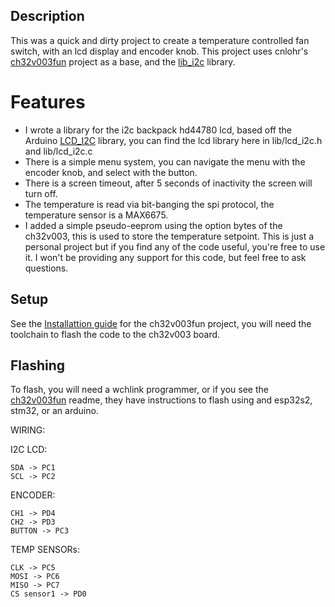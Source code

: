 
## Description
This was a quick and dirty project to create a temperature controlled fan switch, with an lcd display and encoder knob.
This project uses cnlohr's [ch32v003fun](https://github.com/cnlohr/ch32v003fun) project as a base,
and the [lib_i2c](https://github.com/ADBeta/CH32V003_lib_i2c.) library.


# Features
- I wrote a library for the i2c backpack hd44780 lcd, based off the Arduino [LCD_I2C](https://github.com/blackhack/LCD_I2C) library,
you can find the lcd library here in lib/lcd_i2c.h and lib/lcd_i2c.c
- There is a simple menu system, you can navigate the menu with the encoder knob, and select with the button.
- There is a screen timeout, after 5 seconds of inactivity the screen will turn off.
- The temperature is read via bit-banging the spi protocol, the temperature sensor is a MAX6675.
- I added a simple pseudo-eeprom using the option bytes of the ch32v003, this is used to store the temperature setpoint.
This is just a personal project but if you find any of the code useful, you're free to use it.
I won't be providing any support for this code, but feel free to ask questions.

## Setup
See the [Installattion guide](https://github.com/cnlohr/ch32v003fun/wiki/Installation) for the ch32v003fun project, you will need the toolchain to flash the code to the ch32v003 board.


## Flashing
To flash, you will need a wchlink programmer, or if you see the [ch32v003fun](https://github.com/cnlohr/ch32v003fun/tree/master?tab=readme-ov-file) readme, they have instructions to flash using and esp32s2, stm32, or an arduino.

WIRING:

I2C LCD:

    SDA -> PC1
    SCL -> PC2

ENCODER:

    CH1 -> PD4
    CH2 -> PD3
    BUTTON -> PC3
    
TEMP SENSORs:

    CLK -> PC5
    MOSI -> PC6
    MISO -> PC7
    CS sensor1 -> PD0
    
